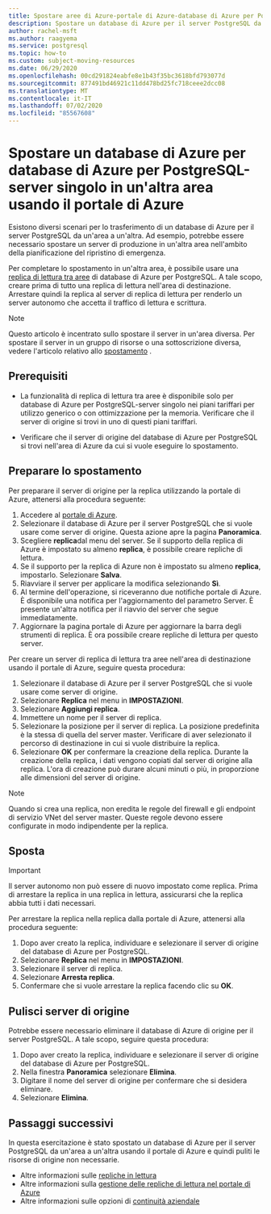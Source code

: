 ```yaml
---
title: Spostare aree di Azure-portale di Azure-database di Azure per PostgreSQL-server singolo
description: Spostare un database di Azure per il server PostgreSQL da un'area di Azure a un'altra usando una replica di lettura e il portale di Azure.
author: rachel-msft
ms.author: raagyema
ms.service: postgresql
ms.topic: how-to
ms.custom: subject-moving-resources
ms.date: 06/29/2020
ms.openlocfilehash: 00cd291824eabfe8e1b43f35bc3618bfd793077d
ms.sourcegitcommit: 877491bd46921c11dd478bd25fc718ceee2dcc08
ms.translationtype: MT
ms.contentlocale: it-IT
ms.lasthandoff: 07/02/2020
ms.locfileid: "85567608"
---
```

# <a name="move-an-azure-database-for-azure-database-for-postgresql---single-server-to-another-region-by-using-the-azure-portal"></a>Spostare un database di Azure per database di Azure per PostgreSQL-server singolo in un'altra area usando il portale di Azure

Esistono diversi scenari per lo trasferimento di un database di Azure per il server PostgreSQL da un'area a un'altra. Ad esempio, potrebbe essere necessario spostare un server di produzione in un'altra area nell'ambito della pianificazione del ripristino di emergenza.

Per completare lo spostamento in un'altra area, è possibile usare una [replica di lettura tra aree](concepts-read-replicas.md#cross-region-replication) di database di Azure per PostgreSQL. A tale scopo, creare prima di tutto una replica di lettura nell'area di destinazione. Arrestare quindi la replica al server di replica di lettura per renderlo un server autonomo che accetta il traffico di lettura e scrittura. 

> [!NOTE]
> Questo articolo è incentrato sullo spostare il server in un'area diversa. Per spostare il server in un gruppo di risorse o una sottoscrizione diversa, vedere l'articolo relativo allo [spostamento](https://docs.microsoft.com/azure/azure-resource-manager/management/move-resource-group-and-subscription) . 

## <a name="prerequisites"></a>Prerequisiti

- La funzionalità di replica di lettura tra aree è disponibile solo per database di Azure per PostgreSQL-server singolo nei piani tariffari per utilizzo generico o con ottimizzazione per la memoria. Verificare che il server di origine si trovi in uno di questi piani tariffari.

- Verificare che il server di origine del database di Azure per PostgreSQL si trovi nell'area di Azure da cui si vuole eseguire lo spostamento.

## <a name="prepare-to-move"></a>Preparare lo spostamento

Per preparare il server di origine per la replica utilizzando la portale di Azure, attenersi alla procedura seguente: 

1. Accedere al [portale di Azure](https://portal.azure.com/).
1. Selezionare il database di Azure per il server PostgreSQL che si vuole usare come server di origine. Questa azione apre la pagina **Panoramica**.
1. Scegliere **replica**dal menu del server. Se il supporto della replica di Azure è impostato su almeno **replica**, è possibile creare repliche di lettura. 
1. Se il supporto per la replica di Azure non è impostato su almeno **replica**, impostarlo. Selezionare **Salva**.
1. Riavviare il server per applicare la modifica selezionando **Sì**.
1. Al termine dell'operazione, si riceveranno due notifiche portale di Azure. È disponibile una notifica per l'aggiornamento del parametro Server. È presente un'altra notifica per il riavvio del server che segue immediatamente.
1. Aggiornare la pagina portale di Azure per aggiornare la barra degli strumenti di replica. È ora possibile creare repliche di lettura per questo server.

Per creare un server di replica di lettura tra aree nell'area di destinazione usando il portale di Azure, seguire questa procedura:

1. Selezionare il database di Azure per il server PostgreSQL che si vuole usare come server di origine.
1. Selezionare **Replica** nel menu in **IMPOSTAZIONI**.
1. Selezionare **Aggiungi replica**.
1. Immettere un nome per il server di replica.
1. Selezionare la posizione per il server di replica. La posizione predefinita è la stessa di quella del server master. Verificare di aver selezionato il percorso di destinazione in cui si vuole distribuire la replica.
1. Selezionare **OK** per confermare la creazione della replica. Durante la creazione della replica, i dati vengono copiati dal server di origine alla replica. L'ora di creazione può durare alcuni minuti o più, in proporzione alle dimensioni del server di origine.

>[!NOTE]
> Quando si crea una replica, non eredita le regole del firewall e gli endpoint di servizio VNet del server master. Queste regole devono essere configurate in modo indipendente per la replica.

## <a name="move"></a>Sposta

> [!IMPORTANT]
> Il server autonomo non può essere di nuovo impostato come replica.
> Prima di arrestare la replica in una replica in lettura, assicurarsi che la replica abbia tutti i dati necessari.

Per arrestare la replica nella replica dalla portale di Azure, attenersi alla procedura seguente:

1. Dopo aver creato la replica, individuare e selezionare il server di origine del database di Azure per PostgreSQL. 
1. Selezionare **Replica** nel menu in **IMPOSTAZIONI**.
1. Selezionare il server di replica.
1. Selezionare **Arresta replica**.
1. Confermare che si vuole arrestare la replica facendo clic su **OK**.

## <a name="clean-up-source-server"></a>Pulisci server di origine

Potrebbe essere necessario eliminare il database di Azure di origine per il server PostgreSQL. A tale scopo, seguire questa procedura:

1. Dopo aver creato la replica, individuare e selezionare il server di origine del database di Azure per PostgreSQL.
1. Nella finestra **Panoramica** selezionare **Elimina**.
1. Digitare il nome del server di origine per confermare che si desidera eliminare.
1. Selezionare **Elimina**.

## <a name="next-steps"></a>Passaggi successivi

In questa esercitazione è stato spostato un database di Azure per il server PostgreSQL da un'area a un'altra usando il portale di Azure e quindi puliti le risorse di origine non necessarie. 

- Altre informazioni sulle [repliche in lettura](concepts-read-replicas.md)
- Altre informazioni sulla [gestione delle repliche di lettura nel portale di Azure](howto-read-replicas-portal.md)
- Altre informazioni sulle opzioni di [continuità aziendale](concepts-business-continuity.md)
